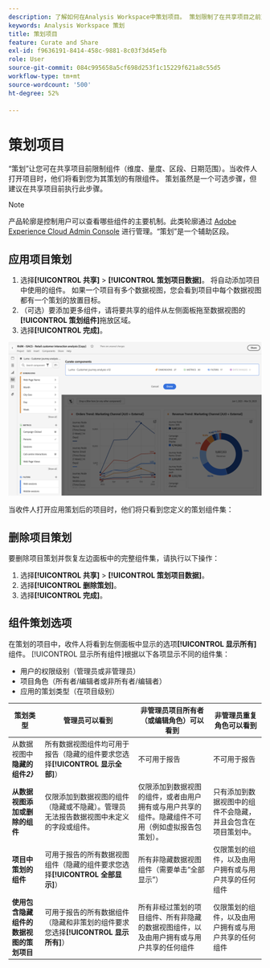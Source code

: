 ```yaml
---
description: 了解如何在Analysis Workspace中策划项目。 策划限制了在共享项目之前对组件的访问。
keywords: Analysis Workspace 策划
title: 策划项目
feature: Curate and Share
exl-id: f9636191-8414-458c-9881-8c03f3d45efb
role: User
source-git-commit: 084c995658a5cf698d253f1c15229f621a8c55d5
workflow-type: tm+mt
source-wordcount: '500'
ht-degree: 52%

---
```


# 策划项目

“策划”让您可在共享项目前限制组件（维度、量度、区段、日期范围）。当收件人打开项目时，他们将看到您为其策划的有限组件。 策划虽然是一个可选步骤，但建议在共享项目前执行此步骤。

>[!NOTE]
> 产品轮廓是控制用户可以查看哪些组件的主要机制。此类轮廓通过 [Adobe Experience Cloud Admin Console](https://experienceleague.adobe.com/zh-hans/docs/core-services/interface/administration/admin-tool-experience-cloud) 进行管理。“策划”是一个辅助区段。

## 应用项目策划

1. 选择&#x200B;**[!UICONTROL 共享]** > **[!UICONTROL 策划项目数据]**。
将自动添加项目中使用的组件。
如果一个项目有多个数据视图，您会看到项目中每个数据视图都有一个策划的放置目标。
1. （可选）要添加更多组件，请将要共享的组件从左侧面板拖至数据视图的&#x200B;**[!UICONTROL 策划组件]**&#x200B;拖放区域。
1. 选择&#x200B;**[!UICONTROL 完成]**。

<!--
Curation can also be applied from the [!UICONTROL Share] menu by selecting **[!UICONTROL Curate and Share]**. This option automatically curates the project to the components in use in the project. You can add additional components following the steps above.
-->

![“策划组件”窗口显示项目正在使用的组件。](assets/curation-field.png)

当收件人打开应用策划后的项目时，他们将只看到您定义的策划组件集：


## 删除项目策划

要删除项目策划并恢复左边面板中的完整组件集，请执行以下操作：

1. 选择&#x200B;**[!UICONTROL 共享]** > **[!UICONTROL 策划项目数据]**。
1. 选择&#x200B;**[!UICONTROL 删除策划]**。
1. 选择&#x200B;**[!UICONTROL 完成]**。

## 组件策划选项

在策划的项目中，收件人将看到左侧面板中显示的选项&#x200B;**[!UICONTROL 显示所有]**&#x200B;组件。 [!UICONTROL 显示所有组件]根据以下各项显示不同的组件集：

* 用户的权限级别（管理员或非管理员）
* 项目角色（所有者/编辑者或非所有者/编辑者）
* 应用的策划类型（在项目级别）

| 策划类型 | 管理员可以看到 | 非管理员项目所有者（或编辑角色）可以看到 | 非管理员重复角色可以看到 |
| --- | --- | --- | --- |
| 从数据视图中&#x200B;**隐藏的组件&#x200B;*2&rbrace;*** | 所有数据视图组件均可用于报告（隐藏的组件要求您选择&#x200B;**[!UICONTROL 显示全部]**） | 不可用于报告 | 不可用于报告 |
| **从数据视图添加或删除的组件** | 仅限添加到数据视图的组件（隐藏或不隐藏）。管理员无法报告数据视图中未定义的字段或组件。 | 仅限添加到数据视图的组件，或者由用户拥有或与用户共享的组件。隐藏组件不可用（例如虚拟报告包策划）。 | 只有添加到数据视图中的组件不会隐藏，并且会包含在项目策划中。 |
| **项目中策划的组件** | 可用于报告的所有数据视图组件（隐藏的组件要求您选择&#x200B;**[!UICONTROL 全部显示]**） | 所有非隐藏数据视图组件（需要单击“全部显示”） | 仅限策划的组件，以及由用户拥有或与用户共享的任何组件 |
| **使用包含隐藏组件的数据视图的策划项目** | 可用于报告的所有数据组件（隐藏和非策划的组件要求您选择&#x200B;**[!UICONTROL 显示所有]**） | 所有非经过策划的项目组件、所有非隐藏的数据视图组件，以及由用户拥有或与用户共享的任何组件 | 仅限策划的组件，以及由用户拥有或与用户共享的任何组件 |
